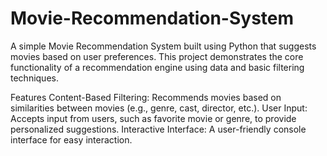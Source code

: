 # Movie-Recommendation-System

A simple Movie Recommendation System built using Python that suggests movies based on user preferences. This project demonstrates the core functionality of a recommendation engine using data and basic filtering techniques.

Features
Content-Based Filtering: Recommends movies based on similarities between movies (e.g., genre, cast, director, etc.).
User Input: Accepts input from users, such as favorite movie or genre, to provide personalized suggestions.
Interactive Interface: A user-friendly console interface for easy interaction.
